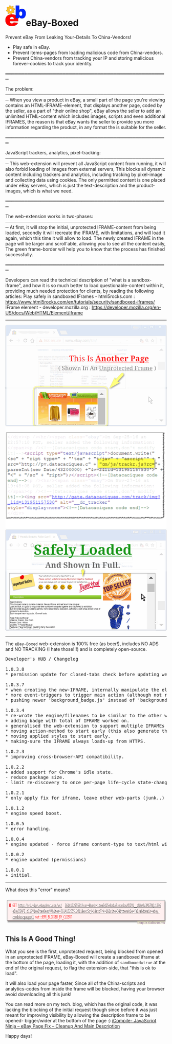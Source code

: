 <h1><img src="resources/icon.png" height="64" width="64"/>eBay-Boxed</h1>

Prevent eBay From Leaking Your-Details To China-Vendors!

- Play safe in eBay.
- Prevent items-pages from loading malicious code from China-vendors.
- Prevent China-vendors from tracking your IP and storing malicious forever-cookies to track your identity.

═══════════════════════════════════════════════════

The problem:
───────────────────────────────────────────────────
When you view a product in eBay, 
a small part of the page you're viewing contains an HTML-IFRAME-element, 
that displays another page, coded by the seller, as a part of "their online shop", 
eBay allows the seller to add an unlimited HTML-content which includes images, scripts and even additional IFRAMES, 
the reason is that eBay wants the seller to provide you more information regarding the product, 
in any format the is suitable for the seller.

═══════════════════════════════════════════════════

JavaScript trackers, analytics, pixel-tracking:
───────────────────────────────────────────────────
This web-extension will prevent all JavaScript content from running, 
it will also forbid loading of images from external servers, 
This blocks all dynamic content including trackers and analytics, 
including tracking by pixel-image and collecting data using cookies.
The only permitted content is one placed under eBay servers, 
which is just the text-description and the product-images, which is what we need.

═══════════════════════════════════════════════════

The web-extension works in two-phases:
───────────────────────────────────────────────────
At first, it will stop the initial, unprotected IFRAME-content from being loaded, 
secondly it will recreate the IFRAME, with limitations, and will load it again, 
which this time it will allow to load. 
The newly created IFRAME in the page will be larger and scroll'able, 
allowing you to see all the content easily, 
The green frame-border will help you to know that the process has finished successfully.

═══════════════════════════════════════════════════

Developers can read the technical description of "what is a sandbox-iframe",
and how it is so much better to load questionable-content within it, providing much needed protection for clients,
by reading the following articles:
Play safely in sandboxed IFrames - html5rocks.com : https://www.html5rocks.com/en/tutorials/security/sandboxed-iframes/
IFrame element - developer.mozilla.org : https://developer.mozilla.org/en-US/docs/Web/HTML/Element/iframe

<hr/>

<img src="resources/screenshot_1.png"/>
<img src="resources/screenshot_2.png"/>
<img src="resources/screenshot_3.png"/>

<hr/>

The <code>eBay-Boxed</code> web-extension is 100% free (as beer!), includes NO ADS and NO TRACKING (I hate those!!!) and is completely open-source.

<pre>
Developer's HUB / Changelog

1.0.3.8
* permission update for closed-tabs check before updating web-extension badge-number.

1.0.3.7
* when creating the new-IFRAME, internally manipulate the element's attribute instead of (easier) innerHTML injection a TEMPLATE.
* more event-triggers to trigger main action (although not really needed).
* pushing newer 'background_badge.js' instead of 'background_main.js'.

1.0.3.4
* re-wrote the engine/filenames to be similar to the other web-extensions.
+ adding badge with total of IFRAME worked on.
+ generalised the web-extension to support multiple IFRAMEs to work on.
* moving action-method to start early (this also generate the IFRAME faster).
* moving applied styles to start early.
* making-sure the IFRAME always loads-up from HTTPS.

1.0.2.3
* improving cross-browser-API compatibility.

1.0.2.2
+ added support for Chrome's idle state.
- reduce package size.
- limit re-discovery to once per-page life-cycle state-change (load/ready).

1.0.2.1
* only apply fix for iframe, leave other web-parts (junk..) untouched.

1.0.1.2
* engine speed boost.

1.0.0.5
* error handling.

1.0.0.4
* engine updated - force iframe content-type to text/html with UTF-8 charset.

1.0.0.2
* engine updated (permissions)

1.0.0.1
+ initial.
</pre>

<hr/>

What does this "error" means?

<img src="resources/blocked_connection_explained.png" height="86" width="941"/>
<h2>This Is A Good Thing!</h2>
What you see is the first, unprotected request, being blocked from opened in an unprotected IFRAME,
eBay-Boxed will create a sandboxed iframe at the bottom of the page, loading it,
with the addition of <code>sandboxed=true</code> at the end of the original request, to flag the extension-side,
that "this is ok to load".

It will also load your page faster,
Since all of the China-scripts and analytics-codes from inside the frame will be blocked, having your browser avoid downloading all this junk!

You can read more on my tech. blog, which has the original code,
it was lacking the blocking of the initial request though since before it was just meant for improving visibility by allowing the description frame to be opened- bigger/wider at the bottom of the page :)
[iCompile-  JavaScript Ninja – eBay Page Fix – Cleanup And Main Description](http://icompile.eladkarako.com/ebay-page-fix/)

Happy days!

<!-- <a href="https://paypal.me/e1adkarak0"><img src="https://www.paypalobjects.com/webstatic/mktg/Logo/pp-logo-100px.png" alt="PayPal Donation"></a> -->